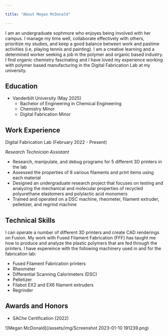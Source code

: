 ```yaml
---

title: "About Megan McDonald"

---
```


I am an undergraduate sophmore who enjoyes being involved with her campus. I manage my time well, collaborate effectively with others, prioritize my studies, and keep a good balance between work and pastime activities (i.e, playing tennis and painting). I am a creative learning and a determined worker seeking a job in the polymer and organic based industry. I find organic chemistry fascinating and I have loved my experience working with polymer based manufacturing in the Digital Fabrication Lab at my university.   

## Education

* Vanderbilt University (May 2025)
  * Bachelor of Engineering in Chemical Engineering
  * Chemistry Minor
  * Digital Fabrication Minor

## Work Experience

Digital Fabrication Lab (February 2022 - Present)

*Research Technician Assistant*
  * Research, manipulate, and debug programs for 5 different 3D printers in the lab
  * Assessed the properties of 8 various filaments and print items using each material
  * Designed an undergraduate research project that focuses on testing and analyzing the mechanical and molecular properties of recycled polyurethane elastomers and polylactic acid monomers
  * Trained and operated on a DSC machine, rheometer, filament extruder, pelletizer, and regrind machine

## Technical Skills

I can operate a number of different 3D printers and create CAD renderings on Fusion. My work with Fused Filament Fabrication (FFF) has taught me how to produce and analyze the plastic polymers that are fed through the printers. I have expereince with the following machinery used in and for the fabrication lab:

* Fused Filament Fabrication printers
* Rheometer
* Differential Scanning Calorimeters (DSC)
* Pelletizer
* Filabot EX2 and EX6 filament extruders
* Regrinder

## Awards and Honors

* SAChe Certification (2022)



![Megan McDonald](/assets/img/Screenshot 2023-01-10 191239.png)
